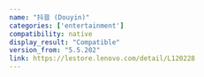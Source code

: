 ```yaml
---
name: "抖音 (Douyin)"
categories: ['entertainment']
compatibility: native
display_result: "Compatible"
version_from: "5.5.202"
link: https://lestore.lenovo.com/detail/L120228
---
```

